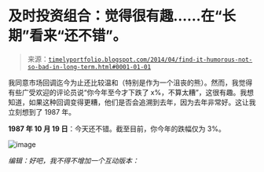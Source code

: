 <!--yml

分类：未分类

日期：2024-05-18 14:54:18

-->

# 及时投资组合：觉得很有趣……在“长期”看来“还不错”。

> 来源：[`timelyportfolio.blogspot.com/2014/04/find-it-humorous-not-so-bad-in-long-term.html#0001-01-01`](http://timelyportfolio.blogspot.com/2014/04/find-it-humorous-not-so-bad-in-long-term.html#0001-01-01)

我同意市场回调迄今为止还比较温和（特别是作为一个沮丧的熊）。然而，我觉得有些广受欢迎的评论员说“你今年至今才下跌了 x%，不算太糟”，这很有趣。我想知道，如果这种回调变得更糟，他们是否会追溯到去年，因为去年非常好。这让我立刻想到了 1987 年。

**1987 年 10 月 19 日**：今天还不错。截至目前，你今年的跌幅仅为 3%。

![image](https://blogger.googleusercontent.com/img/b/R29vZ2xl/AVvXsEh2s9qzqTpHS6WRky8-NvDpPtL0nsllW58DIwO4YgQ-q7k9Wqi-j5g5BRqPrIPwOCbfInh2rvIEPikpiW7s5R3g2TRvxSiuOcGi5litj0L51oAP2G88jfjyGwU9uNExDPSESIc_VQcRNw/s1600-h/image%25255B3%25255D.png)

*编辑：好吧，我不得不增加一个互动版本：*
